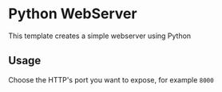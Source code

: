 # Python WebServer

This template creates a simple webserver using Python

## Usage

Choose the HTTP's port you want to expose, for example `8000`
